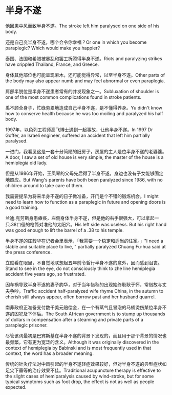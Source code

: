 # 半身不遂

<p><span class="chinese">他因患中风而致半身不遂。</span><span class="english">The stroke left him paralysed on one side of his body.</span></p>

<p><span class="chinese">还是自己变半身不遂，哪个会令你幸福？</span><span class="english">Or one in which you become paraplegic? Which would make you happier?</span></p>

<p><span class="chinese">泰国、法国和希腊被暴乱和罢工折腾得半身不遂。</span><span class="english">Riots and paralyzing strikes have crippled Thailand, France, and Greece.</span></p>

<p><span class="chinese">身体其他部位也可能呈现麻木，还可能觉得异常，以至半身不遂。</span><span class="english">Other parts of the body may also appear numb and may feel abnormal or even paraplegia.</span></p>

<p><span class="chinese">肩部半脱位是半身不遂患者常有的并发现象之一。</span><span class="english">Subluxation of shoulder is one of the most common complications found in stroke patients.</span></p>

<p><span class="chinese">禹不顾全身子，忙碌劳累地造成自己半身不遂，是不懂得养身。</span><span class="english">Yu didn't know how to conserve health because he was too moiling and paralyzed his half body.</span></p>

<p><span class="chinese">1997年，以色列工程师高飞博士遇到一起事故，让他半身不遂。</span><span class="english">In 1997 Dr Goffer, an Israeli engineer, suffered an accident that left him partially paralysed.</span></p>

<p><span class="chinese">一进门，我看见这是一套十分简陋的旧房子，房屋的主人是位半身不遂的老婆婆。</span><span class="english">A door, I saw a set of old house is very simple, the master of the house is a hemiplegia old lady.</span></p>

<p><span class="chinese">但是从1986年开始，王凤琴的父母先后得了半身不遂，身边也没有子女能够固定地照应。</span><span class="english">But Wang's parents have both been paralyzed since 1986, with no children around to take care of them.</span></p>

<p><span class="chinese">我需要提早为将来半身不遂的日子做准备，开门是个不错的锻炼机会。</span><span class="english">I might need to learn how to function as a paraplegic in future and opening doors is a good training.</span></p>

<p><span class="chinese">兰迪.克劳斯身患瘫痪，左侧身体半身不遂，但是他的右手很强大，可以拿起一只.38口径的枪筒对准他的太阳穴。</span><span class="english">His left side was useless. But his right hand was good enough to lift the barrel of a .38 to his temple.</span></p>

<p><span class="chinese">半身不遂的庄馥华在记者会里表示，「我需要一个稳定和适当的住家。」</span><span class="english">"I need a stable and suitable place to live, " partially paralyzed Chuang Fu-hua said at the press conference.</span></p>

<p><span class="chinese">立勋看在眼里，不自觉地联想起五年前令哲行半身不遂的意外，因而感到沮丧。</span><span class="english">Stand to see in the eye, do not consciously think to zhe line hemiplegia accident five years ago, so frustrated.</span></p>

<p><span class="chinese">因车祸导致半身不遂的妻子韵华，对于当年惜秋的出现始终耿耿于怀，常借故与丈夫争吵。</span><span class="english">Traffic accident half-paralyzed wife rhyme China, in the autumn to cherish still always appear, often borrow past and her husband quarrel.</span></p>

<p><span class="chinese">南非政府正准备支付数千美元赔偿金，在一个有蒸气且冒泡的马桶烫伤某位半身不遂的囚犯及下体后。</span><span class="english">The South African government is to stump up thousands of dollars in compensation after a steaming and private parts of a paraplegic prisoner.</span></p>

<p><span class="chinese">尽管该词最初是巴宾斯基在半身不遂的背景下发现的，而且用于那个背景的情况也最频繁，它有更为宽泛的含义。</span><span class="english">Although it was originally discovered in the context of hemiplegia by Babinski and is most frequently used in that context, the word has a broader meaning.</span></p>

<p><span class="chinese">传统的针灸疗法对中风引起的半身不遂轻症效果较好，但对半身不遂的典型症状如足尖下垂等的治疗效果不佳。</span><span class="english">Traditional acupuncture therapy is effective to the slight cases of hemiparalysis caused by wind-stroke, but for some typical symptoms such as foot drop, the effect is not as well as people expected.</span></p>

